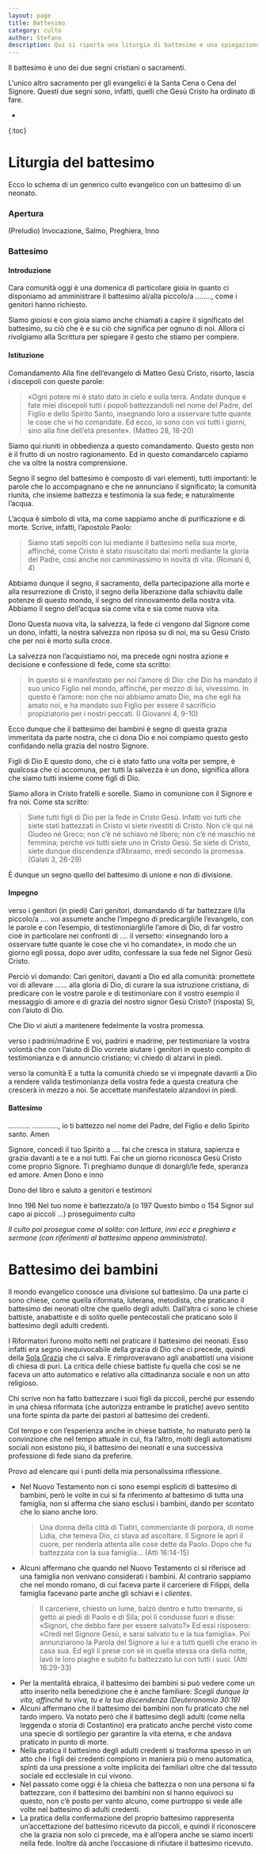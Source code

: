 ```yaml
---
layout: page
title: Battesimo
category: culto
author: Stefano
description: Qui si riporta una liturgia di battesimo e una spiegazione del perché il battesimo dei bambini
---
```


Il battesimo è uno dei due segni cristiani o sacramenti. 

L'unico altro sacramento per gli evangelici è la Santa Cena o Cena del Signore. Questi due segni sono, infatti, quelli che Gesù Cristo ha ordinato di fare.

* 
{:toc}

# Liturgia del battesimo
Ecco lo schema di un generico culto evangelico con un battesimo di un neonato.

<h3>Apertura</h3>
(Preludio) Invocazione, Salmo, Preghiera, Inno

<h3>Battesimo</h3>
<h4>Introduzione</h4>

Cara comunità oggi è una domenica di particolare gioia in quanto ci disponiamo ad amministrare il battesimo al/alla piccolo/a ........, come i genitori hanno richiesto.

Siamo gioiosi e con gioia siamo anche chiamati a capire il significato del battesimo, su ciò che è e su ciò che significa per ognuno di noi. Allora ci rivolgiamo alla Scrittura per spiegare il gesto che stiamo per compiere.
<h4>Istituzione</h4>

Comandamento Alla fine dell’evangelo di Matteo Gesù Cristo, risorto, lascia i discepoli con queste parole:

> «Ogni potere mi è stato dato in cielo e sulla terra. Andate dunque e fate miei discepoli tutti i popoli battezzandoli nel nome del Padre, del Figlio e dello Spirito Santo, insegnando loro a osservare tutte quante le cose che vi ho comandate. Ed ecco, io sono con voi tutti i giorni, sino alla fine dell’età presente». (Matteo 28, 18-20) 

Siamo qui riuniti in obbedienza a questo comandamento. Questo gesto non è il frutto di un nostro ragionamento. Ed in questo comandarcelo capiamo che va oltre la nostra comprensione.

Segno Il segno del battesimo è composto di vari elementi, tutti importanti: le parole che lo accompagnano e che ne annunciano il significato; la comunità riunita, che insieme battezza e testimonia la sua fede; e naturalmente l’acqua.

L’acqua è simbolo di vita, ma come sappiamo anche di purificazione e di morte. Scrive, infatti, l’apostolo Paolo:

> Siamo stati sepolti con lui mediante il battesimo nella sua morte, affinché, come Cristo è stato risuscitato dai morti mediante la gloria del Padre, così anche noi camminassimo in novità di vita. (Romani 6, 4) 

Abbiamo dunque il segno, il sacramento, della partecipazione alla morte e alla resurrezione di Cristo, il segno della liberazione dalla schiavitù dalle potenze di questo mondo, il segno del rinnovamento della nostra vita. Abbiamo il segno dell’acqua sia come vita e sia come nuova vita.

Dono Questa nuova vita, la salvezza, la fede ci vengono dal Signore come un dono, infatti, la nostra salvezza non riposa su di noi, ma su Gesù Cristo che per noi è morto sulla croce.

La salvezza non l’acquistiamo noi, ma precede ogni nostra azione e decisione e confessione di fede, come sta scritto:

> In questo si è manifestato per noi l’amore di Dio: che Dio ha mandato il suo unico Figlio nel mondo, affinché, per mezzo di lui, vivessimo. In questo è l’amore: non che noi abbiamo amato Dio, ma che egli ha amato noi, e ha mandato suo Figlio per essere il sacrificio propiziatorio per i nostri peccati. (I Giovanni 4, 9-10) 

Ecco dunque che il battesimo dei bambini è segno di questa grazia immeritata da parte nostra, che ci dona Dio e noi compiamo questo gesto confidando nella grazia del nostro Signore.

Figli di Dio E questo dono, che ci è stato fatto una volta per sempre, è qualcosa che ci accomuna, per tutti la salvezza è un dono, significa allora che siamo tutti insieme come figli di Dio.

Siamo allora in Cristo fratelli e sorelle. Siamo in comunione con il Signore e fra noi. Come sta scritto:

> Siete tutti figli di Dio per la fede in Cristo Gesù. Infatti voi tutti che siete stati battezzati in Cristo vi siete rivestiti di Cristo. Non c’è qui né Giudeo né Greco; non c’è né schiavo né libero; non c’è né maschio né femmina; perché voi tutti siete uno in Cristo Gesù. Se siete di Cristo, siete dunque discendenza d’Abraamo, eredi secondo la promessa. (Galati 3, 26-29) 

È dunque un segno quello del battesimo di unione e non di divisione.
<h4>Impegno</h4>

verso i genitori (in piedi) Cari genitori, domandando di far battezzare il/la piccolo/a .... voi assumete anche l’impegno di predicargli/le l’evangelo, con le parole e con l’esempio, di testimoniargli/le l’amore di Dio, di far vostro cioè in particolare nei confronti di .... il versetto: «insegnando loro a osservare tutte quante le cose che vi ho comandate», in modo che un giorno egli possa, dopo aver udito, confessare la sua fede nel Signor Gesù Cristo.

Perciò vi domando: Cari genitori, davanti a Dio ed alla comunità: promettete voi di allevare ...... alla gloria di Dio, di curare la sua istruzione cristiana, di predicare con le vostre parole e di testimoniare con il vostro esempio il messaggio di amore e di grazia del nostro signor Gesù Cristo? (risposta) Sì, con l’aiuto di Dio.

Che Dio vi aiuti a mantenere fedelmente la vostra promessa.

verso i padrini/madrine E voi, padrini e madrine, per testimoniare la vostra volontà che con l’aiuto di Dio vorrete aiutare i genitori in questo compito di testimonianza e di annuncio cristiano; vi chiedo di alzarvi in piedi.

verso la comunità E a tutta la comunità chiedo se vi impegnate davanti a Dio a rendere valida testimonianza della vostra fede a questa creatura che crescerà in mezzo a noi. Se accettate manifestatelo alzandovi in piedi.
<h4>Battesimo</h4>

........... ............., io ti battezzo nel nome del Padre, del Figlio e dello Spirito santo. Amen

Signore, concedi il tuo Spirito a .... fai che cresca in statura, sapienza e grazia davanti a te e a noi tutti. Fai che un giorno riconosca Gesù Cristo come proprio Signore. Ti preghiamo dunque di donargli/le fede, speranza ed amore. Amen
Dono e inno

Dono del libro e saluto a genitori e testimoni

Inno 196 Nel tuo nome è battezzato/a (o 197 Questo bimbo o 154 Signor sul capo ai piccoli ...)
proseguimento culto

<em>Il culto poi prosegue come al solito: con letture, inni ecc e preghiera e sermone (con riferimenti al battesimo appena amministrato).</em>

# Battesimo dei bambini

Il mondo evangelico conosce una divisione sul battesimo. Da una parte ci sono chiese, come quella riformata, luterana, metodista, che praticano il battesimo dei neonati oltre che quello degli adulti. Dall’altra ci sono le chiese battiste, anabattiste e di solito quelle pentecostali che praticano solo il battesimo degli adulti credenti.

I Riformatori furono molto netti nel praticare il battesimo dei neonati. Esso infatti era segno inequivocabile della grazia di Dio che ci precede, quindi della [Sola Grazia](/teologia/01_fede/5-solo/#sola-gratia) che ci salva. E rimproveravano agli anabattisti una visione di chiesa di puri. La critica delle chiese battiste fu quella che così se ne faceva un atto automatico e relativo alla cittadinanza sociale e non un atto religioso.

Chi scrive non ha fatto battezzare i suoi figli da piccoli, perché pur essendo in una chiesa riformata (che autorizza entrambe le pratiche) avevo sentito una forte spinta da parte dei pastori al battesimo dei credenti.

Col tempo e con l’esperienza anche in chiese battiste, ho maturato però la convinzione che nel tempo attuale in cui, fra l’altro, molti degli automatismi sociali non esistono più, il battesimo dei neonati e una successiva professione di fede siano da preferire.

Provo ad elencare qui i punti della mia personalissima riflessione.

<ul>
  <li>Nel Nuovo Testamento non ci sono esempi espliciti di battesimo di bambini, però le volte in cui si fa riferimento al battesimo di tutta una famiglia, non si afferma che siano esclusi i bambini, dando per scontato che lo siano anche loro.<blockquote>Una donna della città di Tiatiri, commerciante di porpora, di nome Lidia, che temeva Dio, ci stava ad ascoltare. Il Signore le aprì il cuore, per renderla attenta alle cose dette da Paolo. Dopo che fu battezzata con la sua famiglia… (Atti 16:14-15)</blockquote>  </li>
  <li>Alcuni affermano che quando nel Nuovo Testamento ci si riferisce ad una famiglia non venivano considerati i bambini. Al contrario sappiamo che nel mondo romano, di cui faceva parte il carceriere di Filippi, della famiglia facevano parte anche gli schiavi e i <em>clientes</em>.<blockquote>Il carceriere, chiesto un lume, balzò dentro e tutto tremante, si gettò ai piedi di Paolo e di Sila; poi li condusse fuori e disse: «Signori, che debbo fare per essere salvato?» Ed essi risposero: «Credi nel Signore Gesù, e sarai salvato tu e la tua famiglia». Poi annunziarono la Parola del Signore a lui e a tutti quelli che erano in casa sua. Ed egli li prese con sé in quella stessa ora della notte, lavò le loro piaghe e subito fu battezzato lui con tutti i suoi. (Atti 16:29-33)</blockquote></li>
  <li>Per la mentalità ebraica, il battesimo dei bambini si può vedere come un atto inserito nella benedizione che è anche familiare: <em>Scegli dunque la vita, affinché tu viva, tu e la tua discendenza (Deuteronomio 30:19)</em></li>
  <li>Alcuni affermano che il battesimo dei bambini non fu praticato che nel tardo impero. Va notato però che il battesimo degli adulti (come nella leggenda o storia di Costantino) era praticato anche perché visto come una specie di sortilegio per garantire la vita eterna, e che andava praticato in punto di morte.</li>
  <li>Nella pratica il battesimo degli adulti credenti si trasforma spesso in un atto che i figli dei credenti compiono in maniera più o meno automatica, spinti da una pressione a volte implicita dei familiari oltre che dal tessuto sociale ed ecclesiale in cui vivono.</li>
  <li>Nel passato come oggi è la chiesa che battezza o non una persona si fa battezzare, con il battesimo dei bambini non si hanno equivoci su questo, non c’è posto per vanto alcuno, come purtroppo si vede alle volte nel battesimo di adulti credenti.</li>
  <li>La pratica della confermazione del proprio battesimo rappresenta un’accettazione del battesimo ricevuto da piccoli, e quindi il riconoscere che la grazia non solo ci precede, ma è all’opera anche se siamo incerti nella fede. Inoltre dà anche l’occasione di rifiutare il battesimo ricevuto. </li>
</ul>

